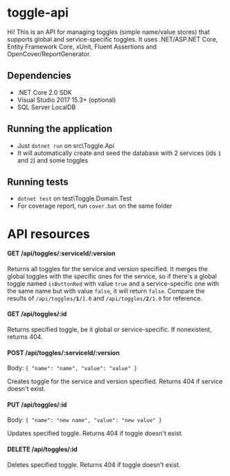 # toggle-api
Hi! This is an API for managing toggles (simple name/value stores) that supports global and service-specific toggles. 
It uses .NET/ASP.NET Core, Entity Framework Core, xUnit, Fluent Assertions and OpenCover/ReportGenerator.

## Dependencies

* .NET Core 2.0 SDK
* Visual Studio 2017 15.3+ (optional)
* SQL Server LocalDB

## Running the application

* Just `dotnet run` on src\Toggle.Api
* It will automatically create and seed the database with 2 services (ids `1` and `2`) and some toggles

## Running tests

* `dotnet test` on test\Toggle.Domain.Test
* For coverage report, run `cover.bat` on the same folder

# API resources

#### GET /api/toggles/:serviceId/:version
Returns all toggles for the service and version specified. 
It merges the global toggles with the specific ones for the service, so if there's a global toggle named `isButtonRed` with value `true`
and a service-specific one with the same name but with value `false`, it will return `false`. 
Compare the results of <code>/api/toggles<b>/1/</b>1.0</code> and <code>/api/toggles<b>/2/</b>1.0</code> for reference.

#### GET /api/toggles/:id
Returns specified toggle, be it global or service-specific. If nonexistent, returns 404.

#### POST /api/toggles/:serviceId/:version
Body: `{ "name": "name", "value": "value" }`

Creates toggle for the service and version specified. Returns 404 if service doesn't exist.

#### PUT /api/toggles/:id
Body: `{ "name": "new name", "value": "new value" }`

Updates specified toggle. Returns 404 if toggle doesn't exist.

#### DELETE /api/toggles/:id

Deletes specified toggle. Returns 404 if toggle doesn't exist.
